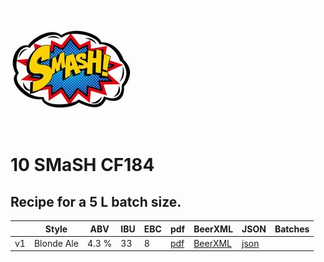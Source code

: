 ![logo](./10_SMaSH_CF184.jpeg)

# 10 SMaSH CF184

## Recipe for a 5 L batch size.

|    | Style | ABV | IBU | EBC | pdf | BeerXML | JSON | Batches |
|----|-------|-----|-----|-----|-----|---------|------|---------|
| v1 | Blonde Ale | 4.3 % | 33 | 8 | [pdf](./10_SMaSH_CF184.pdf) | [BeerXML](./10_SMaSH_CF184.xml) | [json](./10_SMaSH_CF184.json) | |
